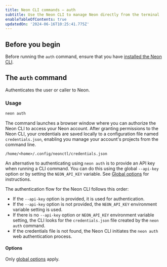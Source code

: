```yaml
---
title: Neon CLI commands — auth
subtitle: Use the Neon CLI to manage Neon directly from the terminal
enableTableOfContents: true
updatedOn: '2024-06-16T10:25:41.775Z'
---
```


## Before you begin

Before running the `auth` command, ensure that you have [installed the Neon CLI](/docs/reference/cli-install).

## The `auth` command

Authenticates the user or caller to Neon.

### Usage

```bash
neon auth
```

The command launches a browser window where you can authorize the Neon CLI to access your Neon account. After granting permissions to the Neon CLI, your credentials are saved locally to a configuration file named `credentials.json`, enabling you manage your account's projects from the command line.

```text
/home/<home>/.config/neonctl/credentials.json
```

An alternative to authenticating using `neon auth` is to provide an API key when running a CLI command. You can do this using the global `--api-key` option or by setting the `NEON_API_KEY` variable. See [Global options](/docs/reference/neon-cli#global-options) for instructions.

<Admonition type="info">

The authentication flow for the Neon CLI follows this order:

- If the `--api-key` option is provided, it is used for authentication.
- If the `--api-key` option is not provided, the `NEON_API_KEY` environment variable setting is used.
- If there is no `--api-key` option or `NEON_API_KEY` environment variable setting, the CLI looks for the `credentials.json` file created by the `neon auth` command.
- If the credentials file is not found, the Neon CLI initiates the `neon auth` web authentication process.

</Admonition>

#### Options

Only [global options](/docs/reference/neon-cli#global-options) apply.

<NeedHelp/>
